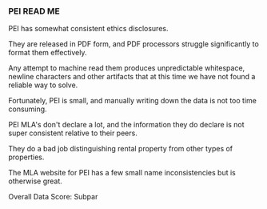 ### PEI READ ME

PEI has somewhat consistent ethics disclosures.

They are released in PDF form, and PDF processors struggle significantly to format them effectively.

Any attempt to machine read them produces unpredictable whitespace, newline characters and other artifacts
that at this time we have not found a reliable way to solve.

Fortunately, PEI is small, and manually writing down the data is not too time consuming.

PEI MLA's don't declare a lot, and the information they do declare is not super consistent relative to their peers.

They do a bad job distinguishing rental property from other types of properties.

The MLA website for PEI has a few small name inconsistencies but is otherwise great.

Overall Data Score: Subpar